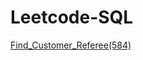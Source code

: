 # Leetcode-SQL

[Find_Customer_Referee(584)](https://leetcode.com/problems/find-customer-referee/?envType=study-plan-v2&envId=top-sql-50)

